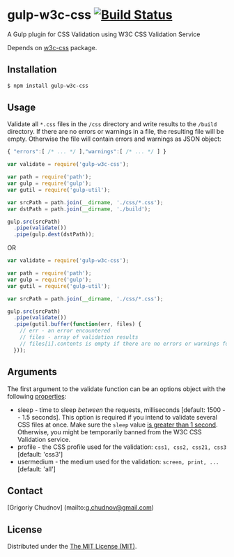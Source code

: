 # gulp-w3c-css [![Build Status](https://travis-ci.org/gchudnov/gulp-w3c-css.svg?branch=master)](https://travis-ci.org/gchudnov/gulp-w3c-css)
A Gulp plugin for CSS Validation using W3C CSS Validation Service

Depends on [w3c-css](https://github.com/gchudnov/w3c-css) package.

## Installation
```bash
$ npm install gulp-w3c-css
```


## Usage

Validate all `*.css` files in the `/css` directory and write results to the `/build` directory.
If there are no errors or warnings in a file, the resulting file will be empty. Otherwise the file will contain errors and warnings as JSON object:
```javascript
{ "errors":[ /* ... */ ],"warnings":[ /* ... */ ] }
```

```javascript
var validate = require('gulp-w3c-css');

var path = require('path');
var gulp = require('gulp');
var gutil = require('gulp-util');

var srcPath = path.join(__dirname, './css/*.css');
var dstPath = path.join(__dirname, './build');

gulp.src(srcPath)
  .pipe(validate())
  .pipe(gulp.dest(dstPath));
```

OR

```javascript
var validate = require('gulp-w3c-css');

var path = require('path');
var gulp = require('gulp');
var gutil = require('gulp-util');

var srcPath = path.join(__dirname, './css/*.css');

gulp.src(srcPath)
  .pipe(validate())
  .pipe(gutil.buffer(function(err, files) {
    // err - an error encountered
    // files - array of validation results
    // files[i].contents is empty if there are no errors or warnings found
  }));
```


## Arguments
The first argument to the validate function can be an options object with the following [properties](https://github.com/gchudnov/w3c-css#arguments):
* sleep - time to sleep _between_ the requests, milliseconds [default: 1500 -- 1.5 seconds]. This option is required if you intend to validate several CSS files at once. Make sure the `sleep` value [is greater than 1 second](http://jigsaw.w3.org/css-validator/manual.html). Otherwise, you might be temporarily banned from the W3C CSS Validation service.
* profile - the CSS profile used for the validation: `css1, css2, css21, css3` [default: 'css3']
* usermedium - the medium used for the validation: `screen, print, ...` [default: 'all']


## Contact

[Grigoriy Chudnov] (mailto:g.chudnov@gmail.com)


## License

Distributed under the [The MIT License (MIT)](https://github.com/gchudnov/w3c-css/blob/master/LICENSE).
